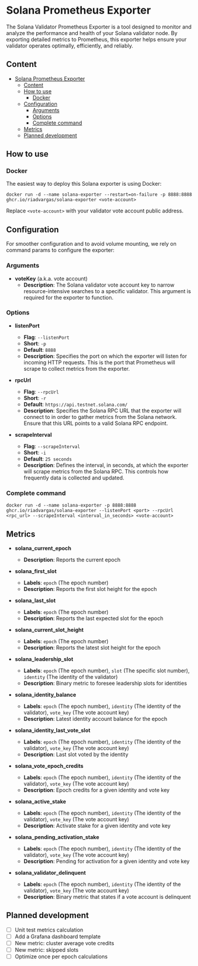 # Solana Prometheus Exporter

The Solana Validator Prometheus Exporter is a tool designed to monitor and analyze the performance and health of your Solana validator node. By exporting detailed metrics to Prometheus, this exporter helps ensure your validator operates optimally, efficiently, and reliably.

## Content

<!-- TOC -->

- [Solana Prometheus Exporter](#solana-prometheus-exporter)
    - [Content](#content)
    - [How to use](#how-to-use)
        - [Docker](#docker)
    - [Configuration](#configuration)
        - [Arguments](#arguments)
        - [Options](#options)
        - [Complete command](#complete-command)
    - [Metrics](#metrics)
    - [Planned development](#planned-development)

<!-- /TOC -->

## How to use

### Docker

The easiest way to deploy this Solana exporter is using Docker: 

```
docker run -d --name solana-exporter --restart=on-failure -p 8888:8888 ghcr.io/riadvargas/solana-exporter <vote-account>
```

Replace `<vote-account>` with your validator vote account public address.

## Configuration

For smoother configuration and to avoid volume mounting, we rely on command params to configure the exporter:

### Arguments

- **voteKey** (a.k.a. vote account)
  - **Description**: The Solana validator vote account key to narrow resource-intensive searches to a specific validator. This argument is required for the exporter to function.

### Options

- **listenPort**
  - **Flag**: `--listenPort`
  - **Short**: `-p`
  - **Default**: `8888`
  - **Description**: Specifies the port on which the exporter will listen for incoming HTTP requests. This is the port that Prometheus will scrape to collect metrics from the exporter.

- **rpcUrl**
  - **Flag**: `--rpcUrl`
  - **Short**: `-r`
  - **Default**: `https://api.testnet.solana.com/`
  - **Description**: Specifies the Solana RPC URL that the exporter will connect to in order to gather metrics from the Solana network. Ensure that this URL points to a valid Solana RPC endpoint.

- **scrapeInterval**
  - **Flag**: `--scrapeInterval`
  - **Short**: `-i`
  - **Default**: `25 seconds`
  - **Description**: Defines the interval, in seconds, at which the exporter will scrape metrics from the Solana RPC. This controls how frequently data is collected and updated.

### Complete command

```
docker run -d --name solana-exporter -p 8888:8888 ghcr.io/riadvargas/solana-exporter --listenPort <port> --rpcUrl <rpc_url> --scrapeInterval <interval_in_seconds> <vote-account>
```

## Metrics

- **solana_current_epoch**
  - **Description**: Reports the current epoch

- **solana_first_slot**
  - **Labels**: `epoch` (The epoch number)
  - **Description**: Reports the first slot height for the epoch

- **solana_last_slot**
  - **Labels**: `epoch` (The epoch number)
  - **Description**: Reports the last expected slot for the epoch

- **solana_current_slot_height**
  - **Labels**: `epoch` (The epoch number)
  - **Description**: Reports the latest slot height for the epoch

- **solana_leadership_slot**
  - **Labels**: `epoch` (The epoch number), `slot` (The specific slot number), `identity` (The identity of the validator)
  - **Description**: Binary metric to foresee leadership slots for identities

- **solana_identity_balance**
  - **Labels**: `epoch` (The epoch number), `identity` (The identity of the validator), `vote_key` (The vote account key)
  - **Description**: Latest identity account balance for the epoch

- **solana_identity_last_vote_slot**
  - **Labels**: `epoch` (The epoch number), `identity` (The identity of the validator), `vote_key` (The vote account key)
  - **Description**: Last slot voted by the identity

- **solana_vote_epoch_credits**
  - **Labels**: `epoch` (The epoch number), `identity` (The identity of the validator), `vote_key` (The vote account key)
  - **Description**: Epoch credits for a given identity and vote key

- **solana_active_stake**
  - **Labels**: `epoch` (The epoch number), `identity` (The identity of the validator), `vote_key` (The vote account key)
  - **Description**: Activate stake for a given identity and vote key

- **solana_pending_activation_stake**
  - **Labels**: `epoch` (The epoch number), `identity` (The identity of the validator), `vote_key` (The vote account key)
  - **Description**: Pending for activation for a given identity and vote key

- **solana_validator_delinquent**
  - **Labels**: `epoch` (The epoch number), `identity` (The identity of the validator), `vote_key` (The vote account key)
  - **Description**: Binary metric that states if a vote account is delinquent

## Planned development
- [ ] Unit test metrics calculation
- [ ] Add a Grafana dashboard template
- [ ] New metric: cluster average vote credits
- [ ] New metric: skipped slots
- [ ] Optimize once per epoch calculations